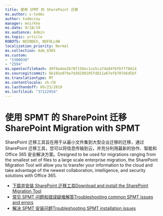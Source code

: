 ```yaml
---
title: 使用 SPMT 的 SharePoint 迁移
ms.author: v-todmc
author: todmccoy
manager: mnirkhe
ms.date: 9/18/19
ms.audience: Admin
ms.topic: article
ROBOTS: NOINDEX, NOFOLLOW
localization_priority: Normal
ms.collection: Adm_O365
ms.custom:
- "5300030"
- "2594"
ms.openlocfilehash: 49f8a4ee2b78f158ec1ce5ca7da84f6fbfff0d14
ms.sourcegitcommit: 6b102e079a7d30298105fd811a67efb707d6d5bf
ms.translationtype: MT
ms.contentlocale: zh-CN
ms.lasthandoff: 09/23/2019
ms.locfileid: "37122954"
---
```

# <a name="sharepoint-migration-with-spmt"></a><span data-ttu-id="bf269-102">使用 SPMT 的 SharePoint 迁移</span><span class="sxs-lookup"><span data-stu-id="bf269-102">SharePoint Migration with SPMT</span></span>

<span data-ttu-id="bf269-103">SharePoint 迁移工具旨在用于从最小文件集到大型企业迁移的迁移，通过 SharePoint 迁移工具，您可以将信息传输到云，并充分利用最新的协作、智能和Office 365 安全解决方案。</span><span class="sxs-lookup"><span data-stu-id="bf269-103">Designed to be used for migrations ranging from the smallest set of files to a large scale enterprise migration, the SharePoint Migration Tool will allow you to transfer your information to the cloud and take advantage of the newest collaboration, intelligence, and security solutions with Office 365.</span></span>

- [<span data-ttu-id="bf269-104">下载并安装 SharePoint 迁移工具</span><span class="sxs-lookup"><span data-stu-id="bf269-104">Download and install the SharePoint Migration Tool</span></span>](https://docs.microsoft.com/sharepointmigration/introducing-the-sharepoint-migration-tool)
- [<span data-ttu-id="bf269-105">常见 SPMT 问题和错误疑难解答</span><span class="sxs-lookup"><span data-stu-id="bf269-105">Troubleshooting common SPMT issues and errors</span></span>](https://docs.microsoft.com/sharepointmigration/troubleshooting-common-spmt-issues)
- [<span data-ttu-id="bf269-106">解决 SPMT 安装问题</span><span class="sxs-lookup"><span data-stu-id="bf269-106">Troubleshooting SPMT installation issues</span></span>](https://docs.microsoft.com/sharepointmigration/spmt-install-issues#troubleshooting-spmt-installation-issues)

